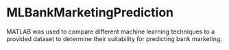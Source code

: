 # MLBankMarketingPrediction
MATLAB was used to compare different machine learning techniques to a provided dataset to determine their suitability for predicting bank marketing.
